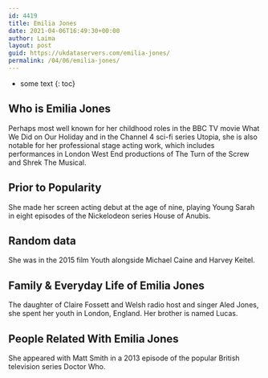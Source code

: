 ```yaml
---
id: 4419
title: Emilia Jones
date: 2021-04-06T16:49:30+00:00
author: Laima
layout: post
guid: https://ukdataservers.com/emilia-jones/
permalink: /04/06/emilia-jones/
---
```


* some text
{: toc}


## Who is Emilia Jones
                  
                  
                  
Perhaps most well known for her childhood roles in the BBC TV movie What We Did on Our Holiday and in the Channel 4 sci-fi series Utopia, she is also notable for her professional stage acting work, which includes performances in London West End productions of The Turn of the Screw and Shrek The Musical.
                  
              
            
              
            
                
                
                
## Prior to Popularity
                  
                  
                  
She made her screen acting debut at the age of nine, playing Young Sarah in eight episodes of the Nickelodeon series House of Anubis.
                  
              
            
              
            
                
                
                
## Random data
                  
                  
                  
She was in the 2015 film Youth alongside Michael Caine and Harvey Keitel.
                  
              
            
              
            
                
                
                
## Family & Everyday Life of Emilia Jones
                  
                  
                  
The daughter of Claire Fossett and Welsh radio host and singer Aled Jones, she spent her youth in London, England. Her brother is named Lucas.
                  
              
            
              
            
                
                
                
## People Related With Emilia Jones
                  
                  
                  
She appeared with Matt Smith in a 2013 episode of the popular British television series Doctor Who.
                  
              
            
              
            
                
              
            
              
              
            
            
              
            
          
          
          